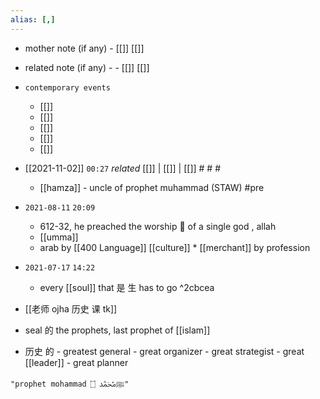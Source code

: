 ```yaml
---
alias: [,]
---
```

- mother note (if any)
		- [[]] [[]]
- related note (if any) -
		- [[]] [[]]
- `contemporary events`
	- [[]]
	- [[]]
	- [[]]
	- [[]]
	- [[]]

- [[2021-11-02]]  `00:27` _related_ [[]] | [[]] | [[]] # # #
	- [[hamza]] - uncle of prophet muhammad (STAW)  #pre 
- `2021-08-11`  `20:09`
	- 612-32, he preached the worship 🛐 of a single god , allah
	- [[umma]]
	- arab by [[400 Language]] [[culture]] * [[merchant]] by profession
- `2021-07-17`  `14:22`
	- every [[soul]] that 是 生 has to go ^2cbcea
- [[老师 ojha 历史 课 tk]]
- seal 的 the prophets, last prophet of [[islam]]
- 历史 的 
		- greatest general
		- great organizer
		- great strategist
		- great [[leader]]
		- great planner

```query
"prophet mohammad ﷺﷴ ۝"
```